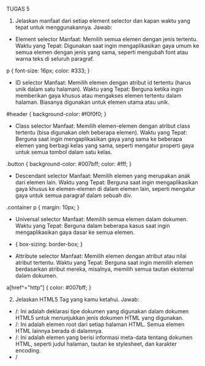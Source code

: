 TUGAS 5
1. Jelaskan manfaat dari setiap element selector dan kapan waktu yang tepat untuk menggunakannya.
Jawab:
- Element selector
Manfaat: Memilih semua elemen dengan jenis tertentu.
Waktu yang Tepat: Digunakan saat ingin mengaplikasikan gaya umum ke semua elemen dengan jenis yang sama, seperti mengubah font atau warna teks di seluruh paragraf.

p {
  font-size: 16px;
  color: #333;
}

- ID selector
Manfaat: Memilih elemen dengan atribut id tertentu (harus unik dalam satu halaman).
Waktu yang Tepat: Berguna ketika ingin memberikan gaya khusus atau mengakses elemen tertentu dalam halaman. Biasanya digunakan untuk elemen utama atau unik.

#header {
  background-color: #f0f0f0;
}

- Class selector
Manfaat: Memilih elemen-elemen dengan atribut class tertentu (bisa digunakan oleh beberapa elemen).
Waktu yang Tepat: Berguna saat ingin mengaplikasikan gaya yang sama ke beberapa elemen yang berbagi kelas yang sama, seperti mengatur properti gaya untuk semua tombol dalam satu kelas.

.button {
  background-color: #007bff;
  color: #fff;
}

- Descendant selector
Manfaat: Memilih elemen yang merupakan anak dari elemen lain.
Waktu yang Tepat: Berguna saat ingin mengaplikasikan gaya khusus ke elemen-elemen di dalam elemen lain, seperti mengatur gaya untuk semua paragraf dalam sebuah div.

.container p {
  margin: 10px;
}

- Universal selector
Manfaat: Memilih semua elemen dalam dokumen.
Waktu yang Tepat: Berguna dalam beberapa kasus saat ingin mengaplikasikan gaya dasar ke semua elemen.

* {
  box-sizing: border-box;
}

- Attribute selector
Manfaat: Memilih elemen dengan atribut atau nilai atribut tertentu.
Waktu yang Tepat: Berguna saat ingin memilih elemen berdasarkan atribut mereka, misalnya, memilih semua tautan eksternal dalam dokumen.

a[href^="http"] {
  color: #007bff;
}

2. Jelaskan HTML5 Tag yang kamu ketahui.
Jawab:
- /<!DOCTYPE html>: Ini adalah deklarasi tipe dokumen yang digunakan dalam dokumen HTML5 untuk menunjukkan jenis dokumen HTML yang digunakan.
- /<html>: Ini adalah elemen root dari setiap halaman HTML. Semua elemen HTML lainnya berada di dalamnya.
- /<head>: Ini adalah elemen yang berisi informasi meta-data tentang dokumen HTML, seperti judul halaman, tautan ke stylesheet, dan karakter encoding.
- /<title>: Ini digunakan untuk menentukan judul halaman yang akan ditampilkan di tab atau judul jendela peramban.
- /<meta>: Elemen ini digunakan untuk mengatur karakter encoding dokumen, deskripsi, dan meta-data lainnya yang terkait dengan halaman.
- /<link>: Digunakan untuk menghubungkan dokumen HTML dengan stylesheet eksternal atau ikon favicon.
- /<style>: Elemen ini dapat digunakan untuk menambahkan gaya CSS langsung ke dalam dokumen HTML
- /<script>: Ini adalah elemen yang digunakan untuk memasukkan skrip JavaScript ke dalam dokumen.
- /<body>: Ini adalah elemen yang berisi konten tampilan halaman web, seperti teks, gambar, tautan, formulir, dan elemen-elemen lainnya.
- /<header>: Elemen ini biasanya digunakan untuk mengelompokkan elemen-elemen yang terkait dengan bagian kepala halaman web, seperti logo, judul, dan navigasi.
- /<nav>: Ini digunakan untuk mengelompokkan tautan navigasi utama atau menu.
- /<section>: Ini digunakan untuk mengelompokkan konten yang memiliki konteks atau tema yang sama.
- /<footer>: Ini adalah elemen yang digunakan untuk mengelompokkan konten yang berada di bagian bawah halaman, seperti informasi kontak atau hak cipta.
- /<form>: Digunakan untuk membuat formulir interaktif yang memungkinkan pengguna mengirimkan data ke server.
- /<input>: Elemen ini digunakan dalam formulir untuk menambahkan berbagai jenis input, seperti teks, kata sandi, kotak centang, dan lain-lain.
- /<button>: Ini digunakan untuk membuat tombol yang dapat diklik oleh pengguna.
- /<label>: Digunakan untuk memberikan label atau teks penjelasan untuk elemen input dalam formulir.
- /<textarea>: Digunakan untuk membuat area teks yang lebih besar, seperti kolom komentar dalam formulir.

3. Jelaskan perbedaan antara margin dan padding.
Jawab:

- Margin adalah ruang di luar elemen, antara elemen tersebut dan elemen-elemen lain di sekitarnya atau batas kotak luar elemen tersebut.
Margin tidak memiliki latar belakang atau warna, dan tidak dapat diisi dengan konten atau gaya visual lainnya. Margin mengatur jarak antara elemen dengan elemen lain di sekitarnya, memengaruhi tata letak keseluruhan elemen dalam halaman.

- Padding adalah ruang di dalam elemen, antara konten elemen dan batas kotak dalam elemen tersebut.
Padding dapat memiliki latar belakang dan warna, sehingga Anda dapat mengisi ruang ini dengan warna atau gambar latar belakang.
Padding memengaruhi ruang di dalam elemen, dan tidak memengaruhi jarak antara elemen dengan elemen lainnya. Ini berpengaruh pada tampilan dan tata letak konten dalam elemen.
Anda dapat mengatur padding atas, bawah, kiri, dan kanan secara terpisah menggunakan properti padding-top, padding-bottom, padding-left, dan padding-right.

![Alt text](<Markdown/perbedaan margin padding.png>)

4. Jelaskan perbedaan antara framework CSS Tailwind dan Bootstrap. Kapan sebaiknya kita menggunakan Bootstrap daripada Tailwind, dan sebaliknya?
Jawab:
Dari segi desain
- Bootstrap menawarkan set class CSS dan komponen yang telah dirancang sebelumnya dengan tampilan yang cukup terstruktur dan konsisten. Ini cocok untuk proyek dengan desain tradisional yang membutuhkan kerangka kerja yang stabil dan mudah digunakan.

- Tailwind menganut pendekatan yang lebih "utility-first", di mana kita membangun antarmuka dengan menggabungkan class utilitas yang lebih kecil. Ini memberikan kebebasan kreatif yang lebih besar dan memungkinkan penggunaan class yang sangat spesifik.

Dari segi fleksibilitas
- Bootstrap menawarkan kerangka kerja yang relatif terstruktur dengan banyak komponen yang telah dirancang sebelumnya. Ini memberikan stabilitas dan kemudahan penggunaan, tetapi mungkin memiliki batasan dalam hal fleksibilitas desain yang unik.

- Tailwind memberikan fleksibilitas yang lebih besar dengan pendekatan "utility-first" yang memungkinkan kita membangun desain yang sangat kustom sesuai kebutuhan. kita memiliki kendali penuh atas gaya dan tata letak dengan kombinasi class utilitas yang spesifik.

Dari ukuran file
- Bootstrap adalah kerangka kerja yang lebih besar dalam hal ukuran file karena menyediakan banyak fitur dan komponen yang siap pakai. Ini mungkin berdampak pada kecepatan pengunduhan dan performa halaman web.

- Tailwind dirancang untuk lebih ringan dalam hal ukuran file. Namun, ketika kita menggunakan banyak class utilitas dalam kode, ukuran file CSS dapat meningkat.

Dari ekosistem pengembangan
- Bootstrap memiliki ekosistem yang sangat kuat dengan dokumentasi yang kaya, banyak tema dan template yang tersedia, serta dukungan komunitas yang luas. Ini membuatnya mudah untuk memulai dan mendapatkan sumber daya yang diperlukan.

- Tailwind juga memiliki ekosistem yang berkembang pesat dengan dokumentasi yang baik dan komunitas yang aktif, kita dapat menemukan banyak sumber daya, plugin, dan integrasi dengan kerangka kerja JavaScript seperti React atau Vue.

Gunakan Bootstrap jika:
- Menginginkan desain yang relatif baku dan konsisten secara visual di seluruh proyek.
- Memerlukan komponen siap pakai dengan gaya dan tata letak yang sudah ditentukan.
- Ingin cepat membangun prototipe atau proyek dengan usaha desain minimal.

Gunakan Tailwind CSS jika:
- Ingin kendali yang lebih besar atas desain dan ingin membangun tampilan yang sangat khusus.
- Ingin menghindari "overhead" dari komponen siap pakai yang mungkin tidak digunakan sepenuhnya.
- Siap untuk belajar dan menggabungkan kelas-kelas utilitas kecil untuk mencapai desain yang diinginkan.

![Alt text](<Markdown/perbedaan tailwind bootstrap.jpg>)

5. Jelaskan bagaimana cara kamu mengimplementasikan checklist di atas secara step-by-step (bukan hanya sekadar mengikuti tutorial).
Jawab:
Menurut saya untuk mengimplementasikan CSS pada HTML tidak bisa hanya bergantung kepada tutorial karena ada banyak sekali hal-hal mengenai CSS diluar sana yang tidak ada di tutorial. Jadi saya, mengikuti tutorial untuk menambahkan Bootstrap ke aplikasi, setelah itu saya meembaca dokumentasi-dokumentasi yang ada di https://getbootstrap.com/docs/5.0/getting-started/introduction/ kemudian saya juga mencari inspirasi color palette untuk desain saya di https://colorhunt.co selain itu saya juga mempelajari cara menambahkan font dari https://youtu.be/iIqgW-stZmE?si=CSGblmKAqvDYwz6N saya juga mempelajari Bootstrap grid https://getbootstrap.com/docs/4.0/layout/grid/ dan kemudian melakukan adjustment terhadap desain saya

TUGAS 4
1. Apa itu Django UserCreationForm, dan jelaskan apa kelebihan dan kekurangannya?
Jawab:
UserCreationForm adalah impor formulir bawaan yang memudahkan pembuatan formulir pendaftaran pengguna dalam aplikasi web. Dengan formulir ini, pengguna baru dapat mendaftar dengan mudah di situs web Anda tanpa harus menulis kode dari awal.

Kelebihan:
- Mudah digunakan dan cepat diimplementasikan.
- Validasi otomatis untuk mengurangi kesalahan input.
- Dukungan untuk integrasi dengan sistem otentikasi Open Authorization.
- Fleksibilitas untuk penyesuaian tampilan dan perilaku.

Kekurangan:
- Keterbatasan kustomisasi untuk proyek yang lebih kompleks.
- Bergantung pada model User bawaan Django.
- Tampilan bawaan mungkin memerlukan penyesuaian desain.
- Mungkin memerlukan penyesuaian tambahan untuk UI atau logika bisnis yang kompleks.

2. Apa perbedaan antara autentikasi dan otorisasi dalam konteks Django, dan mengapa keduanya penting?
Jawab:
Autentikasi di Django adalah proses verifikasi identitas pengguna, memastikan bahwa mereka adalah siapa yang mereka klaim. Sementara otorisasi adalah tentang mengendalikan izin akses pengguna terhadap berbagai sumber daya dan fitur dalam aplikasi. Autentikasi melindungi akun pengguna, sementara otorisasi melindungi data dan fitur dari akses yang tidak diizinkan. Kedua konsep ini bersama-sama menciptakan sistem keamanan yang kokoh dalam aplikasi Django, memastikan bahwa hanya pengguna yang sah dengan izin yang sesuai yang dapat mengakses dan berinteraksi dengan sumber daya aplikasi.

3. Apa itu cookies dalam konteks aplikasi web, dan bagaimana Django menggunakan cookies untuk mengelola data sesi pengguna?
Jawab:
Cookie HTTP (juga disebut cookie web, cookie Internet, cookie browser, atau cookie sederhana) adalah sepotong kecil data yang dikirim dari situs web dan disimpan di komputer pengguna oleh browser web pengguna saat pengguna berselancar.

Teknologi ini dirancang untuk menjadi mekanisme andal bagi situs web untuk mengingat informasi stateful (seperti barang yang ditambahkan dalam keranjang belanja di toko online) atau untuk merekam aktivitas penelusuran pengguna.

Mereka juga dapat digunakan untuk mengingat potongan informasi dan data yang sebelumnya dimasukkan pengguna ke dalam bidang formulir seperti nama, alamat, kata sandi, dan nomor kartu kredit.

Sebuah situs biasanya akan memberikan notifikasi terkait penggunaan cookie ketika pengguna baru mengunjungi web tersebut. Pengguna bisa mengelola cookie sesuai dengan keinginannya melalui pengaturan browser.

Berikut adalah beberapa kegunaan & fungsi cookies :
- Menyimpan informasi login
- Menyimpan pengaturan website
- Menyediakan konten lebih personal
- Menampilkan iklan
  
Langkah-langkah Django menggunakan cookies untuk mengelola sesi pengguna:
- Konfigurasi Settings: Pada settings.py, pastikan 'django.contrib.sessions.middleware.SessionMiddleware' sudah ada dalam daftar middleware.
- Cookies Sesi: Ketika pengguna pertama kali mengunjungi situs web Django Anda, server akan menghasilkan cookie sesi khusus yang akan dikirim ke peramban pengguna. Cookie ini berisi identifikasi unik sesi pengguna, biasanya berupa string panjang.
- Penyimpanan Data Sesi: Data sesi pengguna sebenarnya disimpan di sisi server, biasanya dalam database atau dalam penyimpanan cache yang dapat dikonfigurasi. Django memiliki pengaturan untuk mengonfigurasi penyimpanan sesi.
- Penggunaan Cookies: Setiap kali pengguna membuat permintaan selanjutnya ke server, cookie sesi akan dikirim bersama permintaan. Server kemudian akan mengidentifikasi sesi pengguna berdasarkan nilai unik dalam cookie tersebut.
- Mengakses Data Sesi: Kita dapat mengakses dan memanipulasi data sesi pengguna dengan mudah di tampilan Django menggunakan objek request.session. Ini adalah cara yang aman untuk menyimpan data sesi pengguna karena data sesi sebenarnya tidak ada di sisi klien.
- Kadaluwarsa Sesi: Django akan mengatur masa berlaku sesi secara otomatis. Kita dapat mengkonfigurasi berapa lama sesi akan berlangsung dengan mengatur SESSION_COOKIE_AGE dalam pengaturan (settings.py).

4. Apakah penggunaan cookies aman secara default dalam pengembangan web, atau apakah ada risiko potensial yang harus diwaspadai?
Jawab:
Penggunaan cookies dalam pengembangan web bisa aman, tetapi ada risiko yang perlu diwaspadai. Berikut adalah beberapa risiko potensial yang perlu diwaspadai saat menggunakan cookies:
- Pelanggaran Privasi: Cookies dapat digunakan untuk melacak perilaku pengguna di situs web, dan jika data pribadi atau sensitif disimpan dalam cookies, ada potensi pelanggaran privasi. Oleh karena itu, sangat penting untuk melindungi data pribadi pengguna dan hanya menyimpan data yang diperlukan.
- Cross-Site Scripting (XSS): Jika cookies digunakan untuk menyimpan data yang diambil dari input pengguna tanpa penyaringan yang tepat, maka aplikasi Anda dapat rentan terhadap serangan XSS. Dalam serangan XSS, penyerang dapat mencoba mencuri cookies pengguna atau menjalankan kode berbahaya di perangkat pengguna.
- Session Hijacking: Cookies yang digunakan untuk mengidentifikasi sesi pengguna (session cookies) harus dijaga dengan baik. Jika sesi pengguna dapat diambil alih (hijacked), penyerang dapat mengakses akun pengguna tanpa izin.
- Cookies yang Tidak Aman: Pengaturan cookie yang tidak aman, seperti mengizinkan cookie berjalan melalui HTTP tanpa enkripsi SSL/TLS, dapat membuka peluang bagi penyerang untuk mengambil alih atau mencuri cookies.
- Penyimpanan Berlebihan: Penyimpanan berlebihan atau penggunaan cookies yang tidak perlu dapat memperlambat kinerja situs web dan membebani pengguna.

5. Jelaskan bagaimana cara kamu mengimplementasikan checklist di atas secara step-by-step (bukan hanya sekadar mengikuti tutorial).
Jawab:
Saya membaca dan mempelajari tutorial 3 lalu sayaa juga mencari tahu lebih lanjut tentang register, login dan logout dan membaca laman web https://ordinarycoders.com/blog/article/django-user-register-login-logout, kemudian saya juga membaca penjelasan-penjelasan tentaang Cookies dan Session https://www.dcs.gla.ac.uk/~leif/di/tutorial/cookie.html, emudian barulah saya mengimplementasikannya pada tugas 4 PBP ini.

   
TUGAS 3
1. Apa perbedaan antara form POST dan form GET dalam Django?
   POST akan mengirimkan data/nilai langsung ke file lain untuk ditampung tanpa menampilkan pada URL (umumnya digunakan untuk mengirimkan data penting seperti password dan data pribadi), sementara GET akan menampilkan data/nilai pada URL, kemudian ditampung oleh file lain
   
2. Apa perbedaan utama antara XML, JSON, dan HTML dalam konteks pengiriman data?
- XML adalah adalah bahasa markup yang digunakan untuk mendefinisikan struktur data secara hierarkis. XML sering digunakan untuk pertukaran data antara aplikasi dan sistem yang berbeda, terutama dalam lingkungan yang lebih kompleks seperti aplikasi bisnis dan web services.
  
- JSON adalah format pertukaran data ringan yang terinspirasi oleh sintaksis objek JavaScript. SON lebih mudah dibaca oleh manusia daripada XML karena memiliki sintaksis yang lebih sederhana dan mirip dengan bahasa pemrograman.
  
- HTML adalah bahasa markup yang digunakan untuk membuat halaman web dan menampilkan konten di browser web. HTML memiliki sejumlah elemen bawaan yang digunakan untuk mendefinisikan struktur konten, seperti paragraf, heading, daftar, tabel, dan lainnya. 

Perbedaan utama ketiganya : XML digunakan untuk mendefinisikan struktur data dan pertukaran data antar aplikasi. JSON digunakan untuk pertukaran data ringan antar aplikasi, terutama di lingkungan web. Sementara HTML digunakan untuk membuat tampilan dan konten halaman web yang dapat diakses oleh pengguna melalui browser.

3. Mengapa JSON sering digunakan dalam pertukaran data antara aplikasi web modern?
   JSON sering digunakan dalam pertukaran data antara aplikasi web modern karena memiliki banyak kelebihan sebagai berikut:
   - JSON memiliki format teks yang sederhana, yang membuatnya mudah dibaca oleh manusia dan mudah dipahami oleh mesin.
   - JSON mendukung berbagai jenis data, termasuk objek dan array, sehingga dapat digunakan untuk merepresentasikan data yang kompleks.
   - Dalam aplikasi web modern, seringkali hanya sebagian kecil data yang perlu diperbarui, bukan seluruh halaman. JSON memungkinkan pembaruan parsial dengan mudah, yang membantu mengurangi beban server dan meningkatkan responsivitas aplikasi.
   - JSON tidak hanya digunakan dalam lingkungan JavaScript, tetapi juga dapat diakses dan dimengerti oleh banyak bahasa pemrograman lainnya.

4. Jelaskan bagaimana cara kamu mengimplementasikan checklist di atas secara step-by-step (bukan hanya sekadar mengikuti tutorial).
   - Membuat input form untuk menambahkan objek model pada app sebelumnya.
   Jawab:
   Saya membaca dan memahami materi yang ada pada tutorial kemudian saya juga mempelajari mengenai form dari https://docs.djangoproject.com/en/4.2/topics/forms/ kemudian setelah saya mengerti, baru saya tambahkan pada projek tugas saya

   - Tambahkan 5 fungsi views untuk melihat objek yang sudah ditambahkan dalam format HTML, XML, JSON, XML by ID, dan JSON by ID.
   Jawab:
   Saya membaca dan memahami materi yang ada pada tutorial kemudian saya juga mempelajari mengenai form dari https://docs.djangoproject.com/en/4.2/topics/http/views/ kemudian setelah saya mengerti, baru saya tambahkan pada projek tugas saya

   - Membuat routing URL untuk masing-masing views yang telah ditambahkan pada poin 2.
   Jawab:
   Saya membaca dan memahami materi yang ada pada tutorial kemudian saya juga mempelajari mengenai form dari https://docs.djangoproject.com/en/4.2/topics/http/urls/ kemudian setelah saya mengerti, baru saya tambahkan pada projek tugas saya

5. Screenshot Postman
   ![Alt text](Markdown/main.png)
   ![Alt text](Markdown/xml.png)
   ![Alt text](Markdown/json.png)
   ![Alt text](Markdown/xml:1.png)
   ![Alt text](Markdown/xml:2.png)
   ![Alt text](Markdown/json:1.png)
   ![Alt text](Markdown/json:2.png)
   
TUGAS 2
1. Jelaskan bagaimana cara kamu mengimplementasikan checklist di atas secara step-by-step (bukan hanya sekadar mengikuti tutorial).
Jawab:
Saya membaca dan memahami terlebih dahulu berkas tutorial, saya juga mencari tahu hubungan antara tiap file pada project Django (seperti urls.py, view.py, models.py, dll.), kemudian baru saya mengimplementasikan apa yang sudah saya pelajari ke dalam aplikasi Inventory ini untuk Tugas 2 PBP

2. Buatlah bagan yang berisi request client ke web aplikasi berbasis Django beserta responnya dan jelaskan pada bagan tersebut kaitan antara urls.py, views.py, models.py, dan berkas html. 
Jawab:
![Alt text](Markdown/bagan.png)
- Client mengirimkan permintaan HTTP ke server Django
- urls.py (routing)
   Permintaan dari client masuk ke dalam berkas urls.py dan kemudian URL yang diterima dihubungkan dengan fungsi tampilan yang sesuai
- view.py (controller)
   Pada file views.py berisi logika aplikasi untuk memproses permintaan. Fungsi views ini berinteraksi dengan models.py untuk memodifikasi data dalam database
- models.py (Model)
   Pada models.py terdapat struktur data aplikasi dan tersedia metode untuk berinteraksi dengan database.
- HTML (template)
   Jika berupa respon, File HTML akan di-render sebagai tampilan yang akan diberikan kepada client.

3. Jelaskan mengapa kita menggunakan virtual environment? Apakah kita tetap dapat membuat aplikasi web berbasis Django tanpa menggunakan virtual environment?
Jawab:
Virtual environment adalah sebuah tool untuk membuat suatu lingkungan virtual untuk project python yang terisolasi dari project lainnya. Misalnya kita mempunyai 2 project python dan masing-masing membutuhkan suatu paket yang sama dengan versi yang berbeda. Kita dapat membuat aplikasi Django tanpa menggunakan virtualenv tetapi dengan memakai virtual environment, kita bisa mengisolasi environment development kita dan menginstall paket yang dibutuhkan suatu project tanpa bentrok dengan project lainnya.

4. Jelaskan apakah itu MVC, MVT, MVVM dan perbedaan dari ketiganya.
Jawab:
- MVC (Model-View-Controller) 
    Model -> Berisi logika bisnis & status data yang ada dalam aplikasi. Bertugas mendapatkan dan memanipulasi data, berkomunikasi dengan Controller dan database, dll.

    View -> Tampilan grafis dari data yang diberikan oleh Model. View bekerja sama dengan Controller untuk menciptakan tampilan dinamis pada aplikasi.

    Controller -> Komunikasi antara View dan Model. Menangani inpuy pengguna, memproses permintaan, dll.

- MVT (Model-View-Template)
    Model -> Sama seperti Model pada MVC

    View -> Tampilan yang menggambarkan data dari Model, tetapi dalam konteks Django, View dalam MVT lebih mirip Controller pada MVC

    Template -> Tampilan HTML yang memiliki kode template Django yang digunakan untuk mengisi kontennya dengan data dari Model. Mirip View pada MVC.

- MVVM (Model-View-ViewModel)
    Model -> Sama seperti MVC dan MVT

    View -> Antarmuka grafis antara penggunaa & pola desain serta menampilkan output dari data yang telah diproses.

    ViewModel -> Berisi logika bisnis serta tampilan data yang akan ditampilkan View. Menghubungkan Model dengan View.

    Perbedaan antara ketiganya : MVC adalah pola desain yang lebih umum & fleksibel, MVT modifikasi MVC yang menggunakan template Django, sementara MVVM adalah pola desain yang lebih fokus kepada UI yang kompleks dan menggunakan ukuran kode yang besar.